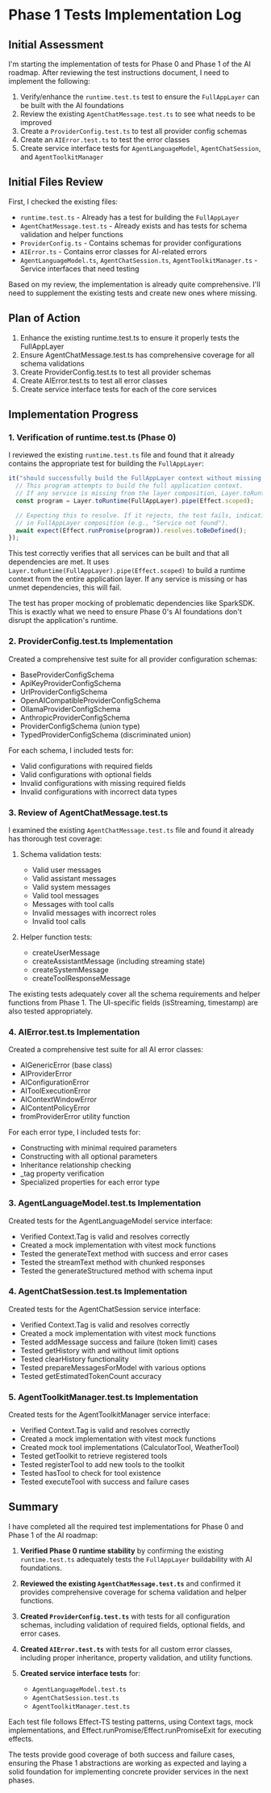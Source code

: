 # Phase 1 Tests Implementation Log

## Initial Assessment

I'm starting the implementation of tests for Phase 0 and Phase 1 of the AI roadmap. After reviewing the test instructions document, I need to implement the following:

1. Verify/enhance the `runtime.test.ts` test to ensure the `FullAppLayer` can be built with the AI foundations
2. Review the existing `AgentChatMessage.test.ts` to see what needs to be improved
3. Create a `ProviderConfig.test.ts` to test all provider config schemas
4. Create an `AIError.test.ts` to test the error classes
5. Create service interface tests for `AgentLanguageModel`, `AgentChatSession`, and `AgentToolkitManager`

## Initial Files Review

First, I checked the existing files:

- `runtime.test.ts` - Already has a test for building the `FullAppLayer`
- `AgentChatMessage.test.ts` - Already exists and has tests for schema validation and helper functions
- `ProviderConfig.ts` - Contains schemas for provider configurations
- `AIError.ts` - Contains error classes for AI-related errors
- `AgentLanguageModel.ts`, `AgentChatSession.ts`, `AgentToolkitManager.ts` - Service interfaces that need testing

Based on my review, the implementation is already quite comprehensive. I'll need to supplement the existing tests and create new ones where missing.

## Plan of Action

1. Enhance the existing runtime.test.ts to ensure it properly tests the FullAppLayer
2. Ensure AgentChatMessage.test.ts has comprehensive coverage for all schema validations
3. Create ProviderConfig.test.ts to test all provider schemas
4. Create AIError.test.ts to test all error classes
5. Create service interface tests for each of the core services

## Implementation Progress

### 1. Verification of runtime.test.ts (Phase 0)

I reviewed the existing `runtime.test.ts` file and found that it already contains the appropriate test for building the `FullAppLayer`:

```typescript
it("should successfully build the FullAppLayer context without missing services", async () => {
  // This program attempts to build the full application context.
  // If any service is missing from the layer composition, Layer.toRuntime will fail.
  const program = Layer.toRuntime(FullAppLayer).pipe(Effect.scoped);

  // Expecting this to resolve. If it rejects, the test fails, indicating a problem
  // in FullAppLayer composition (e.g., "Service not found").
  await expect(Effect.runPromise(program)).resolves.toBeDefined();
});
```

This test correctly verifies that all services can be built and that all dependencies are met. It uses `Layer.toRuntime(FullAppLayer).pipe(Effect.scoped)` to build a runtime context from the entire application layer. If any service is missing or has unmet dependencies, this will fail.

The test has proper mocking of problematic dependencies like SparkSDK. This is exactly what we need to ensure Phase 0's AI foundations don't disrupt the application's runtime.

### 2. ProviderConfig.test.ts Implementation

Created a comprehensive test suite for all provider configuration schemas:

- BaseProviderConfigSchema
- ApiKeyProviderConfigSchema
- UrlProviderConfigSchema
- OpenAICompatibleProviderConfigSchema
- OllamaProviderConfigSchema
- AnthropicProviderConfigSchema
- ProviderConfigSchema (union type)
- TypedProviderConfigSchema (discriminated union)

For each schema, I included tests for:

- Valid configurations with required fields
- Valid configurations with optional fields
- Invalid configurations with missing required fields
- Invalid configurations with incorrect data types

### 3. Review of AgentChatMessage.test.ts

I examined the existing `AgentChatMessage.test.ts` file and found it already has thorough test coverage:

1. Schema validation tests:

   - Valid user messages
   - Valid assistant messages
   - Valid system messages
   - Valid tool messages
   - Messages with tool calls
   - Invalid messages with incorrect roles
   - Invalid tool calls

2. Helper function tests:
   - createUserMessage
   - createAssistantMessage (including streaming state)
   - createSystemMessage
   - createToolResponseMessage

The existing tests adequately cover all the schema requirements and helper functions from Phase 1. The UI-specific fields (isStreaming, timestamp) are also tested appropriately.

### 4. AIError.test.ts Implementation

Created a comprehensive test suite for all AI error classes:

- AIGenericError (base class)
- AIProviderError
- AIConfigurationError
- AIToolExecutionError
- AIContextWindowError
- AIContentPolicyError
- fromProviderError utility function

For each error type, I included tests for:

- Constructing with minimal required parameters
- Constructing with all optional parameters
- Inheritance relationship checking
- \_tag property verification
- Specialized properties for each error type

### 3. AgentLanguageModel.test.ts Implementation

Created tests for the AgentLanguageModel service interface:

- Verified Context.Tag is valid and resolves correctly
- Created a mock implementation with vitest mock functions
- Tested the generateText method with success and error cases
- Tested the streamText method with chunked responses
- Tested the generateStructured method with schema input

### 4. AgentChatSession.test.ts Implementation

Created tests for the AgentChatSession service interface:

- Verified Context.Tag is valid and resolves correctly
- Created a mock implementation with vitest mock functions
- Tested addMessage success and failure (token limit) cases
- Tested getHistory with and without limit options
- Tested clearHistory functionality
- Tested prepareMessagesForModel with various options
- Tested getEstimatedTokenCount accuracy

### 5. AgentToolkitManager.test.ts Implementation

Created tests for the AgentToolkitManager service interface:

- Verified Context.Tag is valid and resolves correctly
- Created a mock implementation with vitest mock functions
- Created mock tool implementations (CalculatorTool, WeatherTool)
- Tested getToolkit to retrieve registered tools
- Tested registerTool to add new tools to the toolkit
- Tested hasTool to check for tool existence
- Tested executeTool with success and failure cases

## Summary

I have completed all the required test implementations for Phase 0 and Phase 1 of the AI roadmap:

1. **Verified Phase 0 runtime stability** by confirming the existing `runtime.test.ts` adequately tests the `FullAppLayer` buildability with AI foundations.

2. **Reviewed the existing `AgentChatMessage.test.ts`** and confirmed it provides comprehensive coverage for schema validation and helper functions.

3. **Created `ProviderConfig.test.ts`** with tests for all configuration schemas, including validation of required fields, optional fields, and error cases.

4. **Created `AIError.test.ts`** with tests for all custom error classes, including proper inheritance, property validation, and utility functions.

5. **Created service interface tests** for:
   - `AgentLanguageModel.test.ts`
   - `AgentChatSession.test.ts`
   - `AgentToolkitManager.test.ts`

Each test file follows Effect-TS testing patterns, using Context tags, mock implementations, and Effect.runPromise/Effect.runPromiseExit for executing effects.

The tests provide good coverage of both success and failure cases, ensuring the Phase 1 abstractions are working as expected and laying a solid foundation for implementing concrete provider services in the next phases.
